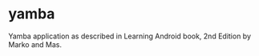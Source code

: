 yamba
=====

Yamba application as described in Learning Android book, 2nd Edition by Marko and Mas.

